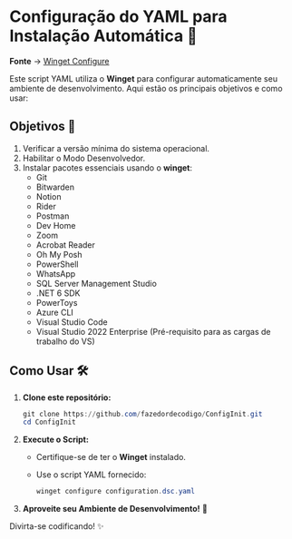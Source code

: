 # Configuração do YAML para Instalação Automática 🚀

**Fonte** -> [Winget Configure](https://learn.microsoft.com/en-us/windows/package-manager/configuration/)

Este script YAML utiliza o **Winget** para configurar automaticamente seu ambiente de desenvolvimento. Aqui estão os principais objetivos e como usar:

## Objetivos 🎯

1. Verificar a versão mínima do sistema operacional.
2. Habilitar o Modo Desenvolvedor.
3. Instalar pacotes essenciais usando o **winget**:
   - Git
   - Bitwarden
   - Notion
   - Rider
   - Postman
   - Dev Home
   - Zoom
   - Acrobat Reader
   - Oh My Posh
   - PowerShell
   - WhatsApp
   - SQL Server Management Studio
   - .NET 6 SDK
   - PowerToys
   - Azure CLI
   - Visual Studio Code
   - Visual Studio 2022 Enterprise (Pré-requisito para as cargas de trabalho do VS)

## Como Usar 🛠️

1. **Clone este repositório:**

   ```powershell
   git clone https://github.com/fazedordecodigo/ConfigInit.git
   cd ConfigInit
   ```

2. **Execute o Script:**
   - Certifique-se de ter o **Winget** instalado.
   - Use o script YAML fornecido:

     ```powershell
     winget configure configuration.dsc.yaml
     ```

3. **Aproveite seu Ambiente de Desenvolvimento!** 🚀

Divirta-se codificando! ✨
